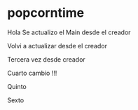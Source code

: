 # popcorntime

Hola Se actualizo el Main desde el creador

Volvi a actualizar desde el creador

Tercera vez desde creador

Cuarto cambio !!!

Quinto

Sexto
